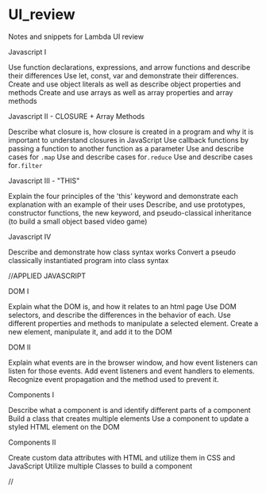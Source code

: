 # UI_review
Notes and snippets for Lambda UI review

Javascript I 

Use function declarations, expressions, and arrow functions and describe their differences
Use let, const, var and demonstrate their differences.
Create and use object literals as well as describe object properties and methods
Create and use arrays as well as array properties and array methods


Javascript II - CLOSURE + Array Methods

Describe what closure is, how closure is created in a program and why it is important to understand closures in JavaScript
Use callback functions by passing a function to another function as a parameter
Use and describe cases for `.map` 
Use and describe cases for`.reduce` 
Use and describe cases for`.filter` 

Javascript III  - "THIS"

Explain the four principles of the 'this' keyword and demonstrate each explanation with an example of their uses
Describe, and use prototypes, constructor functions, the new keyword, and pseudo-classical inheritance (to build a small object based video game)

Javascript IV

Describe and demonstrate how class syntax works
Convert a pseudo classically instantiated program into class syntax


//APPLIED JAVASCRIPT

DOM I

Explain what the DOM is, and how it relates to an html page
Use DOM selectors, and describe the differences in the behavior of each.
Use different properties and methods to manipulate a selected element.
Create a new element, manipulate it, and add it to the DOM


DOM II

Explain what events are in the browser window, and how event listeners can listen for those events.
Add event listeners and event handlers to elements.
Recognize event propagation and the method used to prevent it.

Components I

Describe what a component is and identify different parts of a component
Build a class that creates multiple elements
Use a component to update a styled HTML element on the DOM

Components II

Create custom data attributes with HTML and utilize them in CSS and JavaScript
Utilize multiple Classes to build a component

//

